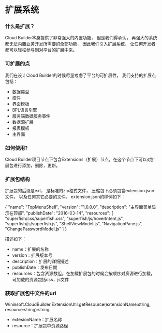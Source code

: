 # 扩展系统

### 什么是扩展？

Cloud Builder本身提供了非常强大的内置功能， 但是我们得承认， 再强大的系统都无法内置业务开发所需要的全部功能， 因此我们引入扩展系统， 让任何开发者都可以轻松参与到对平台的扩展中来。

### 可扩展的点

我们在设计Cloud Builder的时候尽量考虑了平台的可扩展性， 我们支持的扩展点包括：
- 数据类型
- 控件
- 界面模板
- BPL语言引擎
- 服务端数据服务事件
- 数据源扩展
- 报表模板
- 主界面

### 如何使用?
Cloud Builder项目节点下包含Extensions（扩展）节点，在这个节点下可以对扩展包进行添加，删除，更新。

### 扩展包结构
扩展包的后缀是ext， 是标准的zip格式文件， 压缩包下必须包含extension.json文件， 以及任何其它必要的文件。
extension.json的样例如下：

{
  "name": "TopMenuShell",
  "version": "1.0.0.0",
  "description": "主界面菜单显示在顶部",
  "publishDate": "2016-03-14",
  "resources": [ "superfish/css/superfish.css", "superfish/js/hoverIntent.js", "superfish/js/superfish.js", "ShellViewModel.js", "NavigationPane.js", "ChangePasswordModel.js" ]
}

描述如下：
- name：扩展的名称
- version：扩展版本号
- description：扩展的详细描述
- publishDate：发布日期
- resources：包含资源数组，在加载扩展包的时候会按顺序对资源进行加载， 可加载的资源包括css，js文件

### 获取扩展包中文件的url

Wininsoft.CloudBuilder.ExtensionUtil.getResource(extensionName:string, resource:string):string
- extesionName：扩展名称
- resource：扩展包中资源路径

